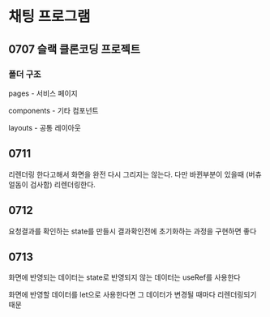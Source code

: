 # 채팅 프로그램
## 0707 슬랙 클론코딩 프로젝트
### 폴더 구조
pages - 서비스 페이지

components - 기타 컴포넌트

layouts - 공통 레이아웃

## 0711
리렌더링 한다고해서 화면을 완전 다시 그리지는 않는다. 다만 바뀐부분이 있을때 (버츄얼돔이 검사함) 리렌더링한다.

## 0712
요청결과를 확인하는 state를 만들시 결과확인전에 초기화하는 과정을 구현하면 좋다

## 0713
화면에 반영되는 데이터는 state로 반영되지 않는 데이터는 useRef를 사용한다

화면에 반영할 데이터를 let으로 사용한다면 그 데이터가 변경될 때마다 리렌더링되기 때문


